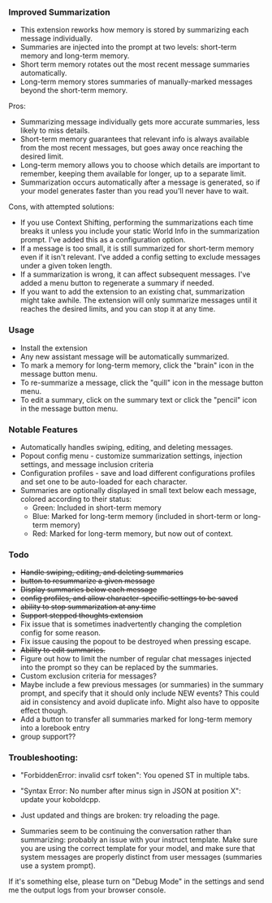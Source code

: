 ### Improved Summarization
- This extension reworks how memory is stored by summarizing each message individually.
- Summaries are injected into the prompt at two levels: short-term memory and long-term memory.
- Short term memory rotates out the most recent message summaries automatically.
- Long-term memory stores summaries of manually-marked messages beyond the short-term memory.

Pros:
- Summarizing message individually gets more accurate summaries, less likely to miss details.
- Short-term memory guarantees that relevant info is always available from the most recent messages, but goes away once reaching the desired limit.
- Long-term memory allows you to choose which details are important to remember, keeping them available for longer, up to a separate limit.
- Summarization occurs automatically after a message is generated, so if your model generates faster than you read you'll never have to wait.

Cons, with attempted solutions:
- If you use Context Shifting, performing the summarizations each time breaks it unless you include your static World Info in the summarization prompt. I've added this as a configuration option.
- If a message is too small, it is still summarized for short-term memory even if it isn't relevant. I've added a config setting to exclude messages under a given token length.
- If a summarization is wrong, it can affect subsequent messages. I've added a menu button to regenerate a summary if needed.
- If you want to add the extension to an existing chat, summarization might take awhile. The extension will only summarize messages until it reaches the desired limits, and you can stop it at any time.


### Usage
- Install the extension
- Any new assistant message will be automatically summarized.
- To mark a memory for long-term memory, click the "brain" icon in the message button menu.
- To re-summarize a message, click the "quill" icon in the message button menu.
- To edit a summary, click on the summary text or click the "pencil" icon in the message button menu.


### Notable Features
- Automatically handles swiping, editing, and deleting messages.
- Popout config menu - customize summarization settings, injection settings, and message inclusion criteria
- Configuration profiles - save and load different configurations profiles and set one to be auto-loaded for each character.
- Summaries are optionally displayed in small text below each message, colored according to their status:
  - Green: Included in short-term memory
  - Blue: Marked for long-term memory (included in short-term or long-term memory)
  - Red: Marked for long-term memory, but now out of context.

### Todo
- ~~Handle swiping, editing, and deleting summaries~~
- ~~button to resummarize a given message~~
- ~~Display summaries below each message~~
- ~~config profiles, and allow character-specific settings to be saved~~
- ~~ability to stop summarization at any time~~
- ~~Support stepped thoughts extension~~
- Fix issue that is sometimes inadvertently changing the completion config for some reason.
- Fix issue causing the popout to be destroyed when pressing escape.
- ~~Ability to edit summaries.~~
- Figure out how to limit the number of regular chat messages injected into the prompt so they can be replaced by the summaries.
- Custom exclusion criteria for messages?
- Maybe include a few previous messages (or summaries) in the summary prompt, and specify that it should only include NEW events? 
This could aid in consistency and avoid duplicate info. Might also have to opposite effect though.
- Add a button to transfer all summaries marked for long-term memory into a lorebook entry
- group support??


### Troubleshooting:

- "ForbiddenError: invalid csrf token": You opened ST in multiple tabs.

- "Syntax Error: No number after minus sign in JSON at position X": update your koboldcpp.

- Just updated and things are broken: try reloading the page.

- Summaries seem to be continuing the conversation rather than summarizing: probably an issue with your instruct template.
Make sure you are using the correct template for your model, and make sure that system messages are properly distinct from user messages (summaries use a system prompt).


If it's something else, please turn on "Debug Mode" in the settings and send me the output logs from your browser console.


